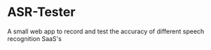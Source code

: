 # ASR-Tester
A small web app to record and test the accuracy of different speech recognition SaaS's
